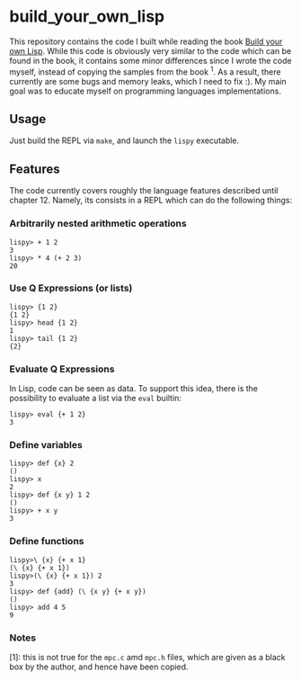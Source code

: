 # build_your_own_lisp

This repository contains the code I built while reading the book [Build your own Lisp](http://buildyourownlisp.com/). While this code is obviously very similar to the code which can be found in the book, it contains some minor differences since I wrote the code myself, instead of copying the samples from the book <sup>1</sup>. As a result, there currently are some bugs and memory leaks, which I need to fix :). My main goal was to educate myself on programming languages implementations.

## Usage

Just build the REPL via `make`, and launch the `lispy` executable.

## Features

The code currently covers roughly the language features described until chapter 12. Namely, its consists in a REPL which can do the following things:

### Arbitrarily nested arithmetic operations

```
lispy> + 1 2
3
lispy> * 4 (+ 2 3)
20
```

### Use Q Expressions (or lists)

```
lispy> {1 2}
{1 2}
lispy> head {1 2}
1
lispy> tail {1 2}
{2}
```

### Evaluate Q Expressions

In Lisp, code can be seen as data. To support this idea, there is the possibility to evaluate a list via the `eval` builtin:
```
lispy> eval {+ 1 2}
3
```

### Define variables

```
lispy> def {x} 2
()
lispy> x
2
lispy> def {x y} 1 2
()
lispy> + x y
3
```

### Define functions
```
lispy>\ {x} {+ x 1}
(\ {x} {+ x 1})
lispy>(\ {x} {+ x 1}) 2
3
lispy> def {add} (\ {x y} {+ x y})
()
lispy> add 4 5 
9
```
### Notes

[1]: this is not true for the `mpc.c` amd `mpc.h` files, which are given as a black box by the author, and hence have been copied.

